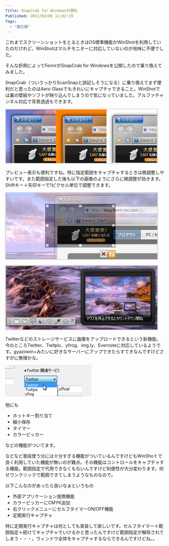 ```yaml
---
Title: SnapCrab for Windowsが便利
Published: 2012/02/06 11:02:19
Tags:
  - "備忘録"
---
```

これまでスクリーンショットをとるときはOS標準機能かWinShotを利用していたのだけれど、WinShotはマルチモニターに対応していないのが地味に不便でした。

そんな折例によってFenrirがSnapCrab for Windowsを公開したので乗り換えてみました。

SnapCrab（ついうっかりScanSnapと誤記しそうになる）に乗り換えてまず便利だと思ったのはAero Glassでもきれいにキャプチャできること。WinShotでは裏の壁紙やソフトが映り込んでしまうので気になっていました。アルファチャンネル対応で背景透過もできます。

![](20140126013536.png) 

プレビュー表示も便利ですね。特に指定範囲をキャプチャするときは微調整しやすいです。また範囲指定した後も以下の画像のようにさらに微調整が効きます。Shiftキー＋矢印キーで1ピクセル単位で調整できます。

![](20140126013603.png) 

![](20140126013553.png) 

Twitterなどのストレージサービスに画像をアップロードできるという新機能。今のところTwitter、Twitpic、yfrog、img.ly、Evernoteに対応しているようです。gyazowin+みたいに好きなサーバーにアップできたらすてきなんですけどさすがに無理かな。

![](20140126013616.png) 

他にも

- ホットキー割り当て
- 縮小保存
- タイマー
- カラーピッカー

などの機能がついてます。

などなど普段使う分には十分すぎる機能がついているんですけどもWinShoｔで良く利用していた機能が無いのが難点。その機能はコントロールをキャプチャする機能。範囲指定で代用できなくもないんですけど利便性が大分変わります。何せワンクリックで範囲できてしまうようなものなので。

以下こんなのがあったら良いなぁというもの

- 外部アプリケーション提携機能
- カラーピッカーにCMYK追加
- 右クリックメニューにセルフタイマーON/OFF機能
- 定期実行キャプチャ

特に定期実行キャプチャは何としても実装して欲しいです。セルフタイマー＋範囲指定＋続けてキャプチャでいけるかと思ったんですけど範囲指定が解除されてしまう・・・。ウィンドウ全体をキャプチャするならできるんですけどね。。